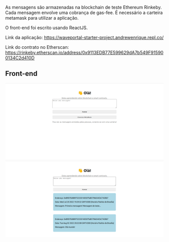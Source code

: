 As mensagens são armazenadas na blockchain de teste Ethereum Rinkeby. Cada mensagem envolve uma cobrança de gas-fee. É necessário a carteira metamask para utilizar a aplicação.

O front-end foi escrito usando ReactJS.

Link da aplicação: https://waveportal-starter-project.andrewenrique.repl.co/

Link do contrato no Etherscan: https://rinkeby.etherscan.io/address/0x9113EDB77E599629dA7b549F915900134C2d410D

## Front-end
![Front-end 2](resources/front-end2.png)
![Front-end 1](resources/front-end1.png)
